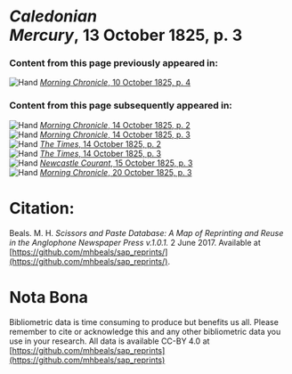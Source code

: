 # *Caledonian Mercury*, 13 October 1825, p. 3  
  
### Content from this page previously appeared in:  
![Hand](http://scissorsandpaste.net/wp-content/uploads/2017/06/smallhandpointer.png) [*Morning Chronicle*, 10 October 1825, p. 4](https://mhbeals.github.io/sap_html/Morning-Chronicle/Morning-Chronicle-10-October-1825-p-4)  
  
### Content from this page subsequently appeared in:  
![Hand](http://scissorsandpaste.net/wp-content/uploads/2017/06/smallhandpointer.png) [*Morning Chronicle*, 14 October 1825, p. 2](https://mhbeals.github.io/sap_html/Morning-Chronicle/Morning-Chronicle-14-October-1825-p-2)  
![Hand](http://scissorsandpaste.net/wp-content/uploads/2017/06/smallhandpointer.png) [*Morning Chronicle*, 14 October 1825, p. 3](https://mhbeals.github.io/sap_html/Morning-Chronicle/Morning-Chronicle-14-October-1825-p-3)  
![Hand](http://scissorsandpaste.net/wp-content/uploads/2017/06/smallhandpointer.png) [*The Times*, 14 October 1825, p. 2](https://mhbeals.github.io/sap_html/The-Times/The-Times-14-October-1825-p-2)  
![Hand](http://scissorsandpaste.net/wp-content/uploads/2017/06/smallhandpointer.png) [*The Times*, 14 October 1825, p. 3](https://mhbeals.github.io/sap_html/The-Times/The-Times-14-October-1825-p-3)  
![Hand](http://scissorsandpaste.net/wp-content/uploads/2017/06/smallhandpointer.png) [*Newcastle Courant*, 15 October 1825, p. 3](https://mhbeals.github.io/sap_html/Newcastle-Courant/Newcastle-Courant-15-October-1825-p-3)  
![Hand](http://scissorsandpaste.net/wp-content/uploads/2017/06/smallhandpointer.png) [*Morning Chronicle*, 20 October 1825, p. 3](https://mhbeals.github.io/sap_html/Morning-Chronicle/Morning-Chronicle-20-October-1825-p-3)  


# Citation: 

Beals. M. H. *Scissors and Paste Database: A Map of Reprinting and Reuse in the Anglophone Newspaper Press v.1.0.1.* 2 June 2017. Available at [https://github.com/mhbeals/sap_reprints/](https://github.com/mhbeals/sap_reprints/). 

# Nota Bona

Bibliometric data is time consuming to produce but benefits us all. Please remember to cite or acknowledge this and any other bibliometric data you use in your research. All data is available CC-BY 4.0 at [https://github.com/mhbeals/sap_reprints](https://github.com/mhbeals/sap_reprints)